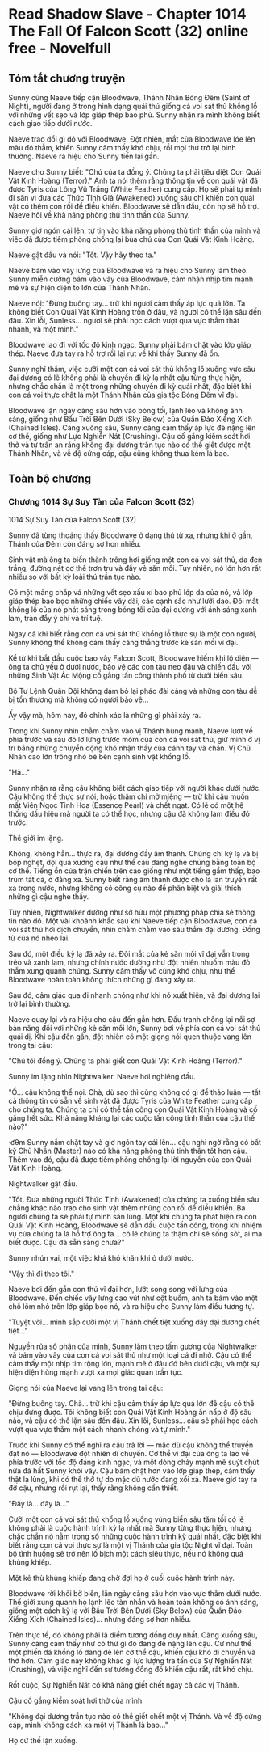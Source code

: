# Read Shadow Slave - Chapter 1014 The Fall Of Falcon Scott (32) online free - Novelfull

## Tóm tắt chương truyện

Sunny cùng Naeve tiếp cận Bloodwave, Thánh Nhân Bóng Đêm (Saint of Night), người đang ở trong hình dạng quái thú giống cá voi sát thủ khổng lồ với những vết sẹo và lớp giáp thép bao phủ. Sunny nhận ra mình không biết cách giao tiếp dưới nước.

Naeve trao đổi gì đó với Bloodwave. Đột nhiên, mắt của Bloodwave lóe lên màu đỏ thẫm, khiến Sunny cảm thấy khó chịu, rồi mọi thứ trở lại bình thường. Naeve ra hiệu cho Sunny tiến lại gần.

Naeve cho Sunny biết: "Chú của ta đồng ý. Chúng ta phải tiêu diệt Con Quái Vật Kinh Hoàng (Terror)." Anh ta nói thêm rằng thông tin về con quái vật đã được Tyris của Lông Vũ Trắng (White Feather) cung cấp. Họ sẽ phải tự mình đi săn vì đưa các Thức Tỉnh Giả (Awakened) xuống sâu chỉ khiến con quái vật có thêm con rối để điều khiển. Bloodwave sẽ dẫn đầu, còn họ sẽ hỗ trợ. Naeve hỏi về khả năng phòng thủ tinh thần của Sunny.

Sunny giơ ngón cái lên, tự tin vào khả năng phòng thủ tinh thần của mình và việc đã được tiêm phòng chống lại bùa chú của Con Quái Vật Kinh Hoàng.

Naeve gật đầu và nói: "Tốt. Vậy hãy theo ta."

Naeve bám vào vây lưng của Bloodwave và ra hiệu cho Sunny làm theo. Sunny miễn cưỡng bám vào vây của Bloodwave, cảm nhận nhịp tim mạnh mẽ và sự hiện diện to lớn của Thánh Nhân.

Naeve nói: "Đừng buông tay... trừ khi ngươi cảm thấy áp lực quá lớn. Ta không biết Con Quái Vật Kinh Hoàng trốn ở đâu, và ngươi có thể lặn sâu đến đâu. Xin lỗi, Sunless... ngươi sẽ phải học cách vượt qua vực thẳm thật nhanh, và một mình."

Bloodwave lao đi với tốc độ kinh ngạc, Sunny phải bám chặt vào lớp giáp thép. Naeve đưa tay ra hỗ trợ rồi lại rụt về khi thấy Sunny đã ổn.

Sunny nghĩ thầm, việc cưỡi một con cá voi sát thủ khổng lồ xuống vực sâu đại dương có lẽ không phải là chuyến đi kỳ lạ nhất cậu từng thực hiện, nhưng chắc chắn là một trong những chuyến đi kỳ quái nhất, đặc biệt khi con cá voi thực chất là một Thánh Nhân của gia tộc Bóng Đêm vĩ đại.

Bloodwave lặn ngày càng sâu hơn vào bóng tối, lạnh lẽo và không ánh sáng, giống như Bầu Trời Bên Dưới (Sky Below) của Quần Đảo Xiềng Xích (Chained Isles). Càng xuống sâu, Sunny càng cảm thấy áp lực đè nặng lên cơ thể, giống như Lực Nghiền Nát (Crushing). Cậu cố gắng kiểm soát hơi thở và tự trấn an rằng không đại dương trần tục nào có thể giết được một Thánh Nhân, và về độ cứng cáp, cậu cũng không thua kém là bao.

## Toàn bộ chương

### Chương 1014 Sự Suy Tàn của Falcon Scott (32)

1014 Sự Suy Tàn của Falcon Scott (32)

Sunny đã từng thoáng thấy Bloodwave ở dạng thú từ xa, nhưng khi ở gần, Thánh của Đêm còn đáng sợ hơn nhiều.

Sinh vật mà ông ta biến thành trông hơi giống một con cá voi sát thủ, da đen trắng, đường nét cơ thể trơn tru và đầy vẻ săn mồi. Tuy nhiên, nó lớn hơn rất nhiều so với bất kỳ loài thú trần tục nào.

Có một mảng chắp vá những vết sẹo xấu xí bao phủ lớp da của nó, và lớp giáp thép bao bọc những chiếc vây dài, các cạnh sắc như lưỡi dao. Đôi mắt khổng lồ của nó phát sáng trong bóng tối của đại dương với ánh sáng xanh lam, tràn đầy ý chí và trí tuệ.

Ngay cả khi biết rằng con cá voi sát thủ khổng lồ thực sự là một con người, Sunny không thể không cảm thấy căng thẳng trước kẻ săn mồi vĩ đại.

Kể từ khi bắt đầu cuộc bao vây Falcon Scott, Bloodwave hiếm khi lộ diện — ông ta chủ yếu ở dưới nước, bảo vệ các con tàu neo đậu và chiến đấu với những Sinh Vật Ác Mộng cố gắng tấn công thành phố từ dưới biển sâu.

Bộ Tư Lệnh Quân Đội không dám bỏ lại pháo đài cảng và những con tàu dễ bị tổn thương mà không có người bảo vệ...

Ấy vậy mà, hôm nay, đó chính xác là những gì phải xảy ra.

Trong khi Sunny nhìn chằm chằm vào vị Thánh hùng mạnh, Naeve lướt về phía trước và sau đó lơ lửng trước mõm của con cá voi sát thủ, giữ mình ở vị trí bằng những chuyển động khó nhận thấy của cánh tay và chân. Vị Chủ Nhân cao lớn trông nhỏ bé bên cạnh sinh vật khổng lồ.

"Hả..."

Sunny nhận ra rằng cậu không biết cách giao tiếp với người khác dưới nước. Cậu không thể thực sự nói, hoặc thậm chí mở miệng — trừ khi cậu muốn mất Viên Ngọc Tinh Hoa (Essence Pearl) và chết ngạt. Có lẽ có một hệ thống dấu hiệu mà người ta có thể học, nhưng cậu đã không làm điều đó trước.

Thế giới im lặng.

Không, không hẳn... thực ra, đại dương đầy âm thanh. Chúng chỉ kỳ lạ và bị bóp nghẹt, dội qua xương cậu như thể cậu đang nghe chúng bằng toàn bộ cơ thể. Tiếng ồn của trận chiến trên cao giống như một tiếng gầm thấp, bao trùm tất cả, ở đằng xa. Sunny biết rằng âm thanh được cho là lan truyền rất xa trong nước, nhưng không có công cụ nào để phân biệt và giải thích những gì cậu nghe thấy.

Tuy nhiên, Nightwalker dường như sở hữu một phương pháp chia sẻ thông tin nào đó. Một vài khoảnh khắc sau khi Naeve tiếp cận Bloodwave, con cá voi sát thủ hơi dịch chuyển, nhìn chằm chằm vào sâu thẳm đại dương. Đồng tử của nó nheo lại.

Sau đó, một điều kỳ lạ đã xảy ra. Đôi mắt của kẻ săn mồi vĩ đại vẫn trong trẻo và xanh lam, nhưng chính nước dường như đột nhiên nhuốm màu đỏ thẫm xung quanh chúng. Sunny cảm thấy vô cùng khó chịu, như thể Bloodwave hoàn toàn không thích những gì đang xảy ra.

Sau đó, cảm giác qua đi nhanh chóng như khi nó xuất hiện, và đại dương lại trở lại bình thường.

Naeve quay lại và ra hiệu cho cậu đến gần hơn. Đấu tranh chống lại nỗi sợ bản năng đối với những kẻ săn mồi lớn, Sunny bơi về phía con cá voi sát thủ quái dị. Khi cậu đến gần, đột nhiên có một giọng nói quen thuộc vang lên trong tai cậu:

"Chú tôi đồng ý. Chúng ta phải giết con Quái Vật Kinh Hoàng (Terror)."

Sunny im lặng nhìn Nightwalker. Naeve hơi nghiêng đầu.

"Ồ... cậu không thể nói. Chà, dù sao thì cũng không có gì để thảo luận — tất cả thông tin có sẵn về sinh vật đã được Tyris của White Feather cung cấp cho chúng ta. Chúng ta chỉ có thể tấn công con Quái Vật Kinh Hoàng và cố gắng hết sức. Khả năng kháng lại các cuộc tấn công tinh thần của cậu thế nào?"

·ƈθm Sunny nắm chặt tay và giơ ngón tay cái lên... cậu nghi ngờ rằng có bất kỳ Chủ Nhân (Master) nào có khả năng phòng thủ tinh thần tốt hơn cậu. Thêm vào đó, cậu đã được tiêm phòng chống lại lời nguyền của con Quái Vật Kinh Hoàng.

Nightwalker gật đầu.

"Tốt. Đưa những người Thức Tỉnh (Awakened) của chúng ta xuống biển sâu chẳng khác nào trao cho sinh vật thêm những con rối để điều khiển. Ba người chúng ta sẽ phải tự mình săn lùng. Một khi chúng ta phát hiện ra con Quái Vật Kinh Hoàng, Bloodwave sẽ dẫn đầu cuộc tấn công, trong khi nhiệm vụ của chúng ta là hỗ trợ ông ta... có lẽ chúng ta thậm chí sẽ sống sót, ai mà biết được. Cậu đã sẵn sàng chưa?"

Sunny nhún vai, một việc khá khó khăn khi ở dưới nước.

"Vậy thì đi theo tôi."

Naeve bơi đến gần con thú vĩ đại hơn, lướt song song với lưng của Bloodwave. Đến chiếc vây lưng cao vút như cột buồm, anh ta bám vào một chỗ lõm nhỏ trên lớp giáp bọc nó, và ra hiệu cho Sunny làm điều tương tự.

"Tuyệt vời... mình sắp cưỡi một vị Thánh chết tiệt xuống đáy đại dương chết tiệt..."

Nguyền rủa số phận của mình, Sunny làm theo tấm gương của Nightwalker và bám vào vây của con cá voi sát thủ như một loại cá đi nhờ. Cậu có thể cảm thấy một nhịp tim rộng lớn, mạnh mẽ ở đâu đó bên dưới cậu, và một sự hiện diện hùng mạnh vượt xa mọi giác quan trần tục.

Giọng nói của Naeve lại vang lên trong tai cậu:

"Đừng buông tay. Chà... trừ khi cậu cảm thấy áp lực quá lớn để cậu có thể chịu đựng được. Tôi không biết con Quái Vật Kinh Hoàng ẩn nấp ở độ sâu nào, và cậu có thể lặn sâu đến đâu. Xin lỗi, Sunless... cậu sẽ phải học cách vượt qua vực thẳm một cách nhanh chóng và tự mình."

Trước khi Sunny có thể nghĩ ra câu trả lời — mặc dù cậu không thể truyền đạt nó — Bloodwave đột nhiên di chuyển. Cơ thể vĩ đại của ông ta lao về phía trước với tốc độ đáng kinh ngạc, và một dòng chảy mạnh mẽ suýt chút nữa đã hất Sunny khỏi vây. Cậu bám chặt hơn vào lớp giáp thép, cảm thấy thật lạ lùng, khi có thể thở tự do mặc dù nước đang xối xả. Naeve giơ tay ra đỡ cậu, nhưng rồi rụt lại, thấy rằng không cần thiết.

"Đây là... đây là..."

Cưỡi một con cá voi sát thủ khổng lồ xuống vùng biển sâu tăm tối có lẽ không phải là cuộc hành trình kỳ lạ nhất mà Sunny từng thực hiện, nhưng chắc chắn nó nằm trong số những cuộc hành trình kỳ quái nhất, đặc biệt khi biết rằng con cá voi thực sự là một vị Thánh của gia tộc Night vĩ đại. Toàn bộ tình huống sẽ trở nên lố bịch một cách siêu thực, nếu nó không quá khủng khiếp.

Một kẻ thù khủng khiếp đang chờ đợi họ ở cuối cuộc hành trình này.

Bloodwave rời khỏi bờ biển, lặn ngày càng sâu hơn vào vực thẳm dưới nước. Thế giới xung quanh họ lạnh lẽo tàn nhẫn và hoàn toàn không có ánh sáng, giống một cách kỳ lạ với Bầu Trời Bên Dưới (Sky Below) của Quần Đảo Xiềng Xích (Chained Isles)... nhưng đáng sợ hơn nhiều.

Trên thực tế, đó không phải là điểm tương đồng duy nhất. Càng xuống sâu, Sunny càng cảm thấy như có thứ gì đó đang đè nặng lên cậu. Cứ như thể một phiến đá khổng lồ đang đè lên cơ thể cậu, khiến cậu khó di chuyển và thở hơn. Cảm giác này không khác gì lực lượng tra tấn của Sự Nghiền Nát (Crushing), và việc nghĩ đến sự tương đồng đó khiến cậu rất, rất khó chịu.

Rốt cuộc, Sự Nghiền Nát có khả năng giết chết ngay cả các vị Thánh.

Cậu cố gắng kiểm soát hơi thở của mình.

"Không đại dương trần tục nào có thể giết chết một vị Thánh. Và về độ cứng cáp, mình không cách xa một vị Thánh là bao..."

Họ cứ thế lặn xuống.